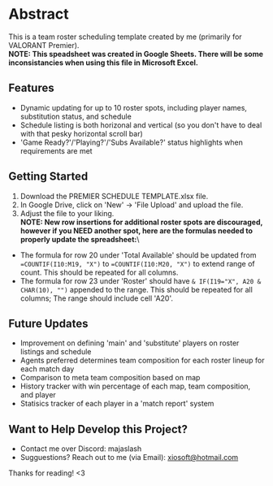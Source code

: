 # Abstract

This is a team roster scheduling template created by me (primarily for VALORANT Premier).\
**NOTE: This speadsheet was created in Google Sheets. There will be some inconsistancies when using this file in Microsoft Excel.**

## Features
- Dynamic updating for up to 10 roster spots, including player names, substitution status, and schedule
- Schedule listing is both horizonal and vertical (so you don't have to deal with that pesky horizontal scroll bar)
- 'Game Ready?'/'Playing?'/'Subs Available?' status highlights when requirements are met

## Getting Started
1. Download the PREMIER SCHEDULE TEMPLATE.xlsx file.
2. In Google Drive, click on 'New' -> 'File Upload' and upload the file.
3. Adjust the file to your liking.\
**NOTE: New row insertions for additional roster spots are discouraged, however if you NEED another spot, here are the formulas needed to properly update the spreadsheet:**\
- The formula for row 20 under 'Total Available' should be updated from ```=COUNTIF(I10:M19, "X")``` to ```=COUNTIF(I10:M20, "X")``` to extend range of count. This should be repeated for all columns.
- The formula for row 23 under 'Roster' should have ```& IF(I19="X", A20 & CHAR(10), "")``` appended to the range. This should be repeated for all columns; The range should include cell 'A20'.

## Future Updates
- Improvement on defining 'main' and 'substitute' players on roster listings and schedule
- Agents preferred determines team composition for each roster lineup for each match day
- Comparison to meta team composition based on map
- History tracker with win percentage of each map, team composition, and player
- Statisics tracker of each player in a 'match report' system

## Want to Help Develop this Project?
- Contact me over Discord: majaslash
- Sugguestions? Reach out to me (via Email): xiosoft@hotmail.com

Thanks for reading! <3
